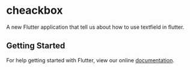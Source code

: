 # cheackbox

A new Flutter application that tell us about how to use textfield in flutter.

## Getting Started

For help getting started with Flutter, view our online
[documentation](https://flutter.io/).
